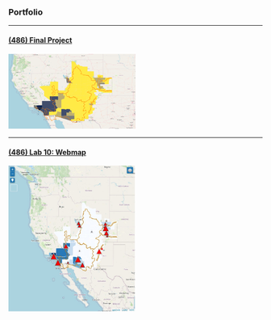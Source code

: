 ### Portfolio

----

#### [(486) Final Project](../finalproj/index.md) <br/>
<a href="https://wajeehk1.github.io/wajeehk.github.io/finalproj/">
<img src="../images/thumbnail.png" width = "50%" height = "50%"/>
<a/>

---

#### [(486) Lab 10: Webmap](../LAB10/index.html) <br/>
<a href="https://wajeehk1.github.io/wajeehk.github.io/LAB10/index.html">
<img src="../images/lab 10 thumb.jpg" width = "50%" height = "50%"/>
<a/>

